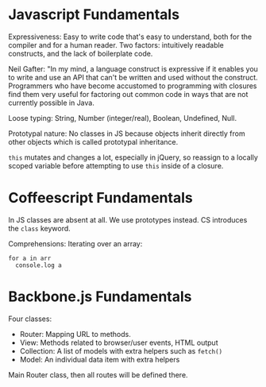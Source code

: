 # Javascript Fundamentals

Expressiveness: Easy to write code that's easy to understand, both for the compiler and for a human reader. Two factors: intuitively readable constructs, and the lack of boilerplate code.

Neil Gafter: "In my mind, a language construct is expressive if it enables you to write and use an API that can't be written and used without the construct. Programmers who have become accustomed to programming with closures find them very useful for factoring out common code in ways that are not currently possible in Java.

Loose typing: String, Number (integer/real), Boolean, Undefined, Null.

Prototypal nature: No classes in JS because objects inherit directly from other objects which is called prototypal inheritance.

`this` mutates and changes a lot, especially in jQuery, so reassign to a locally scoped variable before attempting to use `this` inside of a closure.

# Coffeescript Fundamentals

In JS classes are absent at all. We use prototypes instead. CS introduces the `class` keyword.

Comprehensions: Iterating over an array:

    for a in arr
      console.log a

# Backbone.js Fundamentals

Four classes:

- Router: Mapping URL to methods.
- View: Methods related to browser/user events, HTML output
- Collection: A list of models with extra helpers such as `fetch()`
- Model: An individual data item with extra helpers

Main Router class, then all routes will be defined there.
